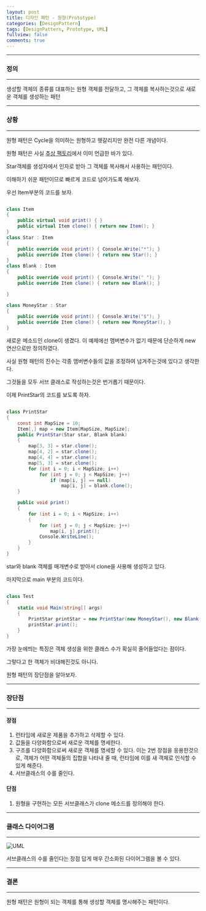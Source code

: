 ```yaml
---
layout: post
title: 디자인 패턴 - 원형(Prototype)
categories: [DesignPattern]
tags: [DesignPattern, Prototype, UML]
fullview: false
comments: true
---
```


----

### 정의

----

생성할 객체의 종류를 대표하는 원형 객체를 전달하고, 그 객체를 복사하는것으로 새로운 객체를 생성하는 패턴

----

### 상황

----

원형 패턴은 Cycle을 의미하는 원형하고 헷갈리지만 완전 다른 개념이다.

원형 패턴은 사실 [추상 팩토리](https://yukariko.github.io/designpattern/2016/08/19/abstract-factory.html)에서 이미 언급한 바가 있다.

Star객체를 생성자에서 인자로 받아 그 객체를 복사해서 사용하는 패턴이다.

이해하기 쉬운 패턴이므로 빠르게 코드로 넘어가도록 해보자.

우선 Item부분의 코드를 보자.

```csharp

class Item
{
    public virtual void print() { }
    public virtual Item clone() { return new Item(); }
}
class Star : Item
{
    public override void print() { Console.Write("*"); }
    public override Item clone() { return new Star(); }
}
class Blank : Item
{
    public override void print() { Console.Write(" "); }
    public override Item clone() { return new Blank(); }

}

class MoneyStar : Star
{
    public override void print() { Console.Write("$"); }
    public override Item clone() { return new MoneyStar(); }
}

```

새로운 메소드인 clone이 생겼다. 이 예제에선 맴버변수가 없기 때문에 단순하게 new 연산으로만 정의하였다.

사실 원형 패턴의 진수는 각종 맴버변수들의 값을 조정하여 넘겨주는것에 있다고 생각한다.

그것들을 모두 서브 클래스로 작성하는것은 번거롭기 때문이다.

이제 PrintStar의 코드를 보도록 하자.

```csharp

class PrintStar
{
    const int MapSize = 10;
    Item[,] map = new Item[MapSize, MapSize];
    public PrintStar(Star star, Blank blank)
    {
        map[3, 3] = star.clone();
        map[4, 2] = star.clone();
        map[4, 4] = star.clone();
        map[5, 3] = star.clone();
        for (int i = 0; i < MapSize; i++)
            for (int j = 0; j < MapSize; j++)
                if (map[i, j] == null)
                    map[i, j] = blank.clone();
    }

    public void print()
    {
        for (int i = 0; i < MapSize; i++)
        {
            for (int j = 0; j < MapSize; j++)
                map[i, j].print();
            Console.WriteLine();
        }
    }
}

```

star와 blank 객체를 매개변수로 받아서 clone을 사용해 생성하고 있다.

마지막으로 main 부분의 코드이다.

```csharp

class Test
{
    static void Main(string[] args)
    {
        PrintStar printStar = new PrintStar(new MoneyStar(), new Blank());
        printStar.print();
    }
}

```

가장 눈에띄는 특징은 객체 생성을 위한 클래스 수가 확실히 줄어들었다는 점이다. 

그렇다고 한 객체가 비대해진것도 아니다.

원형 패턴의 장단점을 알아보자.

----

### 장단점

----

#### 장점

1. 런타임에 새로운 제품을 추가하고 삭제할 수 있다.
2. 값들을 다양화함으로써 새로운 객체를 명세한다.
3. 구조를 다양화함으로써 새로운 객체를 명세할 수 있다.
이는 2번 장점을 응용한것으로, 객체가 어떤 객체들의 집합을 나타내 줄 때, 런타임에 이를 새 객체로 인식할 수 있게 해준다.
4. 서브클래스의 수를 줄인다.

#### 단점

1. 원형을 구현하는 모든 서브클래스가 clone 메소드를 정의해야 한다.


----

### 클래스 다이어그램

----

![UML](http://imgur.com/P53L2YN.jpg)

서브클래스의 수를 줄인다는 장점 답게 매우 간소화된 다이어그램을 볼 수 있다.

----

### 결론

----

원형 패턴은 원형이 되는 객체를 통해 생성할 객체를 명시해주는 패턴이다.